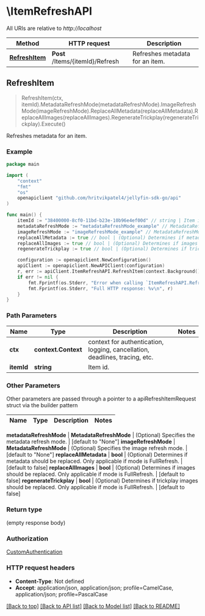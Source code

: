 # \ItemRefreshAPI

All URIs are relative to *http://localhost*

Method | HTTP request | Description
------------- | ------------- | -------------
[**RefreshItem**](ItemRefreshAPI.md#RefreshItem) | **Post** /Items/{itemId}/Refresh | Refreshes metadata for an item.



## RefreshItem

> RefreshItem(ctx, itemId).MetadataRefreshMode(metadataRefreshMode).ImageRefreshMode(imageRefreshMode).ReplaceAllMetadata(replaceAllMetadata).ReplaceAllImages(replaceAllImages).RegenerateTrickplay(regenerateTrickplay).Execute()

Refreshes metadata for an item.

### Example

```go
package main

import (
	"context"
	"fmt"
	"os"
	openapiclient "github.com/hritvikpatel4/jellyfin-sdk-go/api"
)

func main() {
	itemId := "38400000-8cf0-11bd-b23e-10b96e4ef00d" // string | Item id.
	metadataRefreshMode := "metadataRefreshMode_example" // MetadataRefreshMode | (Optional) Specifies the metadata refresh mode. (optional) (default to "None")
	imageRefreshMode := "imageRefreshMode_example" // MetadataRefreshMode | (Optional) Specifies the image refresh mode. (optional) (default to "None")
	replaceAllMetadata := true // bool | (Optional) Determines if metadata should be replaced. Only applicable if mode is FullRefresh. (optional) (default to false)
	replaceAllImages := true // bool | (Optional) Determines if images should be replaced. Only applicable if mode is FullRefresh. (optional) (default to false)
	regenerateTrickplay := true // bool | (Optional) Determines if trickplay images should be replaced. Only applicable if mode is FullRefresh. (optional) (default to false)

	configuration := openapiclient.NewConfiguration()
	apiClient := openapiclient.NewAPIClient(configuration)
	r, err := apiClient.ItemRefreshAPI.RefreshItem(context.Background(), itemId).MetadataRefreshMode(metadataRefreshMode).ImageRefreshMode(imageRefreshMode).ReplaceAllMetadata(replaceAllMetadata).ReplaceAllImages(replaceAllImages).RegenerateTrickplay(regenerateTrickplay).Execute()
	if err != nil {
		fmt.Fprintf(os.Stderr, "Error when calling `ItemRefreshAPI.RefreshItem``: %v\n", err)
		fmt.Fprintf(os.Stderr, "Full HTTP response: %v\n", r)
	}
}
```

### Path Parameters


Name | Type | Description  | Notes
------------- | ------------- | ------------- | -------------
**ctx** | **context.Context** | context for authentication, logging, cancellation, deadlines, tracing, etc.
**itemId** | **string** | Item id. | 

### Other Parameters

Other parameters are passed through a pointer to a apiRefreshItemRequest struct via the builder pattern


Name | Type | Description  | Notes
------------- | ------------- | ------------- | -------------

 **metadataRefreshMode** | **MetadataRefreshMode** | (Optional) Specifies the metadata refresh mode. | [default to &quot;None&quot;]
 **imageRefreshMode** | **MetadataRefreshMode** | (Optional) Specifies the image refresh mode. | [default to &quot;None&quot;]
 **replaceAllMetadata** | **bool** | (Optional) Determines if metadata should be replaced. Only applicable if mode is FullRefresh. | [default to false]
 **replaceAllImages** | **bool** | (Optional) Determines if images should be replaced. Only applicable if mode is FullRefresh. | [default to false]
 **regenerateTrickplay** | **bool** | (Optional) Determines if trickplay images should be replaced. Only applicable if mode is FullRefresh. | [default to false]

### Return type

 (empty response body)

### Authorization

[CustomAuthentication](../README.md#CustomAuthentication)

### HTTP request headers

- **Content-Type**: Not defined
- **Accept**: application/json, application/json; profile=CamelCase, application/json; profile=PascalCase

[[Back to top]](#) [[Back to API list]](../README.md#documentation-for-api-endpoints)
[[Back to Model list]](../README.md#documentation-for-models)
[[Back to README]](../README.md)

